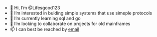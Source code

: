 - 👋 Hi, I’m @Lifesgood123
- 👀 I’m interested in bulding simple systems that use simeple protocols 
- 🌱 I’m currently learning sql and go
- 💞️ I’m looking to collaborate on projects for old mainframes
- 📫 I can best be reached by [email](mailto:elliemaegalyean@gmail.com)

<!---
Lifesgood123/Lifesgood123 is a ✨ special ✨ repository because its `README.md` (this file) appears on your GitHub profile.
You can click the Preview link to take a look at your changes.
--->
